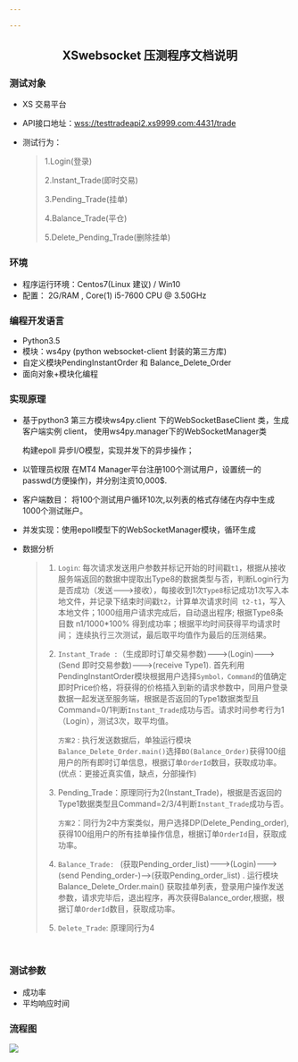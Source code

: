 ```yaml
---

---
```


## <center> XSwebsocket 压测程序文档说明

### 测试对象

-  XS 交易平台

-  API接口地址：<wss://testtradeapi2.xs9999.com:4431/trade>

-  测试行为：

   >  1.Login(登录)
   >
   >  2.Instant_Trade(即时交易)
   >
   >  3.Pending_Trade(挂单)
   >
   >  4.Balance_Trade(平仓)
   >
   >  5.Delete_Pending_Trade(删除挂单)

### 环境

*  程序运行环境：Centos7(Linux 建议) / Win10 
*  配置： 2G/RAM , Core(1) i5-7600 CPU @ 3.50GHz

### 编程开发语言 

*  Python3.5
*  模块：ws4py (python websocket-client 封装的第三方库)
*  自定义模块PendingInstantOrder 和 Balance_Delete_Order
*  面向对象+模块化编程

### 实现原理

*  基于python3 第三方模块ws4py.client 下的WebSocketBaseClient 类，生成客户端实例 client， 使用ws4py.manager下的WebSocketManager类

   构建epoll 异步I/O模型，实现并发下的异步操作；

*  以管理员权限 在MT4 Manager平台注册100个测试用户，设置统一的passwd(方便操作)，并分别注资10,000$.

*  客户端数目： 将100个测试用户循环10次,以列表的格式存储在内存中生成1000个测试账户。

*  并发实现：使用epoll模型下的WebSocketManager模块，循环生成

*  数据分析 

   >  1. `Login`:  每次请求发送用户参数并标记开始的时间戳`t1`，根据从接收服务端返回的数据中提取出Type8的数据类型与否，判断Login行为是否成功（发送--->接收），每接收到1次`Type8`标记成功1次写入本地文件，并记录下结束时间戳`t2`，计算单次请求时间` t2-t1`，写入本地文件；1000组用户请求完成后，自动退出程序; 根据Type8条目数 n1/1000*100% 得到成功率；根据平均时间获得平均请求时间； 连续执行三次测试，最后取平均值作为最后的压测结果。
   >
   >  2. `Instant_Trade :`（生成即时订单交易参数)--->(Login)--->(Send 即时交易参数)--->(receive Type1). 首先利用PendingInstantOrder模块根据用户选择`Symbol，Command`的值确定即时Price价格，将获得的价格插入到新的请求参数中，同用户登录数据一起发送至服务端，根据是否返回的Type1数据类型且Command=0/1判断`Instant_Trade`成功与否。请求时间参考行为1（Login），测试3次，取平均值。
   >
   >     `方案2` : 执行发送数据后，单独运行模块` Balance_Delete_Order.main()`选择`BO(Balance_Order)`获得100组用户的所有即时订单信息，根据订单`OrderId`数目，获取成功率。(优点：更接近真实值，缺点，分部操作)
   >
   >  3. Pending_Trade：原理同行为2(Instant_Trade)，根据是否返回的Type1数据类型且Command=2/3/4判断`Instant_Trade`成功与否。
   >
   >     `方案2`：同行为2中方案类似，用户选择DP(Delete_Pending_order),获得100组用户的所有挂单操作信息，根据订单`OrderId`目，获取成功率。
   >
   >  4. `Balance_Trade: `  (获取Pending_order_list)--->(Login)--->(send Pending_order-)-->(获取Pending_order_list) . 运行模块 Balance_Delete_Order.main() 获取挂单列表，登录用户操作发送参数，请求完毕后，退出程序，再次获得Balance_order,根据，根据订单`OrderId`数目，获取成功率。
   >
   >  5. `Delete_Trade`: 原理同行为4

   ​

### 测试参数

*  成功率
*  平均响应时间

### 流程图

![](http://ww1.sinaimg.cn/large/8599e4cfly1fkfiah6tc2j20qk0fwgmk.jpg)